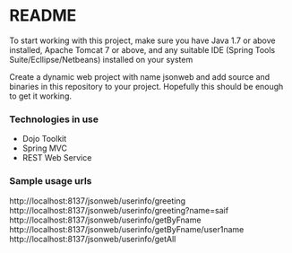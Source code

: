 # README #

To start working with this project, make sure you have Java 1.7 or above installed, Apache Tomcat 7 or above, and any suitable IDE (Spring Tools Suite/Ecllipse/Netbeans) installed on your system

Create a dynamic web project with name jsonweb and add source and binaries in this repository to your project. Hopefully this should be enough to get it working.

### Technologies in use ###

* Dojo Toolkit
* Spring MVC
* REST Web Service

### Sample usage urls ###

http://localhost:8137/jsonweb/userinfo/greeting
http://localhost:8137/jsonweb/userinfo/greeting?name=saif
http://localhost:8137/jsonweb/userinfo/getByFname
http://localhost:8137/jsonweb/userinfo/getByFname/user1name
http://localhost:8137/jsonweb/userinfo/getAll